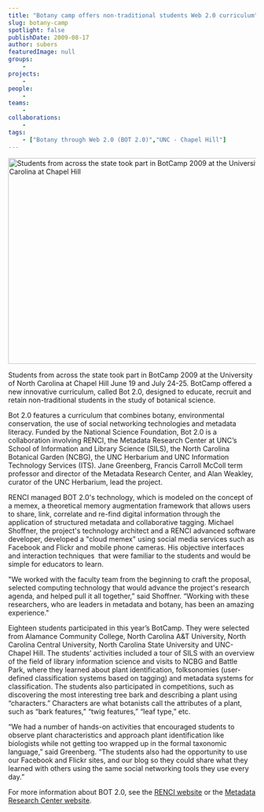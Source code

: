 ```yaml
---
title: "Botany camp offers non-traditional students Web 2.0 curriculum"
slug: botany-camp
spotlight: false
publishDate: 2009-08-17
author: subers
featuredImage: null
groups:
    - 
projects:
    - 
people:
    - 
teams: 
    - 
collaborations:
    - 
tags:
    - ["Botany through Web 2.0 (BOT 2.0)","UNC - Chapel Hill"]
---
```

<p><a href="http://www.renci.org/wp-content/uploads/2009/08/bot-story-img.jpg"><img class="alignnone size-full wp-image-3989" title="bot-story-img" src="http://www.renci.org/wp-content/uploads/2009/08/bot-story-img.jpg" alt="Students from across the state took part in BotCamp 2009 at the University of North Carolina at Chapel Hill" width="630" height="419" /></a></p>

<p>Students from across the state took part in BotCamp 2009 at the University of North Carolina at Chapel Hill June 19 and July 24-25. BotCamp offered a new innovative curriculum, called Bot 2.0, designed to educate, recruit and retain non-traditional students in the study of botanical science.<!--more--></p>

<p>Bot 2.0 features a curriculum that combines botany, environmental conservation, the use of social networking technologies and metadata literacy. Funded by the National Science Foundation, Bot 2.0 is a collaboration involving RENCI, the Metadata Research Center at UNC’s School of Information and Library Science (SILS), the North Carolina Botanical Garden (NCBG), the UNC Herbarium and UNC Information Technology Services (ITS). Jane Greenberg, Francis Carroll McColl term professor and director of the Metadata Research Center, and Alan Weakley, curator of the UNC Herbarium, lead the project.</p>

<p>RENCI managed BOT 2.0's technology, which is modeled on the concept of a memex, a theoretical memory augmentation framework that allows users to share, link, correlate and re-find digital information through the application of structured metadata and collaborative tagging. Michael Shoffner, the project's technology architect and a RENCI advanced software developer, developed a "cloud memex" using social media services such as Facebook and Flickr and mobile phone cameras. His objective interfaces and interaction techniques  that were familiar to the students and would be simple for educators to learn.</p>

<p>"We worked with the faculty team from the beginning to craft the proposal, selected computing technology that would advance the project's research agenda, and helped pull it all together,” said Shoffner. “Working with these researchers, who are leaders in metadata and botany, has been an amazing experience."</p>

<p>Eighteen students participated in this year’s BotCamp. They were selected from Alamance Community College, North Carolina A&amp;T University, North Carolina Central University, North Carolina State University and UNC-Chapel Hill. The students’ activities included a tour of SILS with an overview of the field of library information science and visits to NCBG and Battle Park, where they learned about plant identification, folksonomies (user-defined classification systems based on tagging) and metadata systems for classification. The students also participated in competitions, such as discovering the most interesting tree bark and describing a plant using “characters.” Characters are what botanists call the attributes of a plant, such as “bark features,” “twig features,” “leaf type,” etc.</p>

<p>“We had a number of hands-on activities that encouraged students to observe plant characteristics and approach plant identification like biologists while not getting too wrapped up in the formal taxonomic language,” said Greenberg. “The students also had the opportunity to use our Facebook and Flickr sites, and our blog so they could share what they learned with others using the same social networking tools they use every day.”</p>

<p>For more information about BOT 2.0, see the <a href="http://www.renci.org/focus-areas/education-and-outreach/bot-20">RENCI website</a> or the <a href="http://ils.unc.edu/mrc/">Metadata Research Center website</a>.</p>
